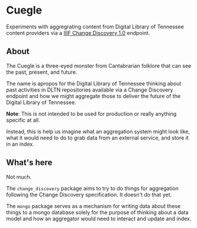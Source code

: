 # Cuegle

Experiments with aggregrating content from Digital Library of Tennessee content providers via a 
[IIIF Change Discovery 1.0](https://iiif.io/api/discovery/1.0/) endpoint.

## About

The Cuegle is a three-eyed monster from Cantabrarian folklore that can see the past, present, and future.

The name is apropos for the Digital Library of Tennessee thinking about past activities in DLTN repositories available 
via a Change Discovery endpoint and how we might aggregate those to deliver the future of the Digital Library of
Tennessee.

**Note**: This is not intended to be used for production or really anything specific at all.

Instead, this is help us imagine what an aggregation system might look like, what it would need to do to grab data from 
an external service, and store it in an index.

## What's here

Not much. 

The `change_discovery` package aims to try to do things for aggregation following the Change Discovery 
specification. It doesn't do that yet.

The `mongo` package serves as a mechanism for writing data about these things to a mongo database solely for the purpose
of thinking about a data model and how an aggregator would need to interact and update and index.

